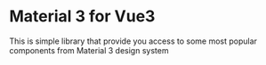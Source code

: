 # Material 3 for Vue3

This is simple library that provide you access to some most popular components from Material 3 design system